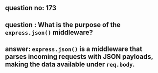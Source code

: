 
      
## question no: 173

## question : What is the purpose of the `express.json()` middleware?

## answer: `express.json()` is a middleware that parses incoming requests with JSON payloads, making the data available under `req.body`.
      